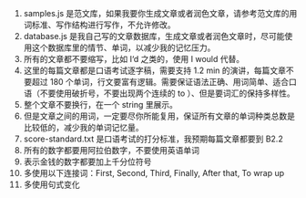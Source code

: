 1. samples.js 是范文库，如果我要你生成文章或者润色文章，请参考范文库的用词标准、写作结构进行写作，不允许修改。
2. database.js 是我自己写的文章数据库，生成文章或者润色文章时，尽可能使用这个数据库里的情节、单词，以减少我的记忆压力。
3. 所有的文章都不要缩写，比如 I‘d 之类的，使用 I would 代替。
5. 这里的每篇文章都是口语考试逐字稿，需要支持 1.2 min 的演讲，每篇文章不要超过 180 个单词，行文要富有逻辑。需要保证语法正确、用词简单、适合口语（不要使用破折号，不要出现两个连续的 to ）、但是要词汇的保持多样性。
6. 整个文章不要换行，在一个 string 里展示。
7. 但是文章之间的用词，一定要尽你所能复用，保证所有文章的单词种类总数是比较低的，减少我的单词记忆量。
8. score-standard.txt 是口语考试的打分标准，我预期每篇文章都要到 B2.2 
9. 所有的数字都要用阿拉伯数字，不要使用英语单词
10. 表示金钱的数字都要加上千分位符号
11. 多使用以下连接词：First, Second, Third, Finally, After that, To wrap up
12. 多使用句式变化